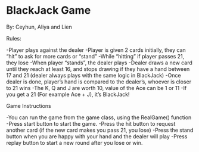 # BlackJack Game

By: Ceyhun, Aliya and Lien 


Rules:

-Player plays against the dealer
-Player is given 2 cards initially, they can “hit” to ask for more cards or “stand” 
-While “hitting” if player passes 21, they lose
-When player “stands”, the dealer plays
-Dealer draws a new card until they reach at least 16, and stops drawing if they have a hand 
between 17 and 21 (dealer always plays with the same logic in BlackJack)
-Once dealer is done, player’s hand is compared to the dealer’s, whoever is closer to 21 wins
-The K, Q and J are worth 10,  value of the Ace can be 1 or 11
-If you get a 21 (For example Ace + J), it’s BlackJack!

Game Instructions

-You can run the game from the game class, using the RealGame() function
-Press start button to start the game.
-Press the hit button to request another card (if the new card makes you pass 21,  you lose)
-Press the stand button when you are happy with your hand and the dealer will play
-Press replay button to start a new round after you lose or win. 
